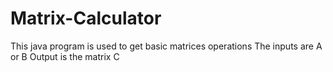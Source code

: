 # Matrix-Calculator
This java program is used to get basic matrices operations
The inputs are A or B
Output is the matrix C


